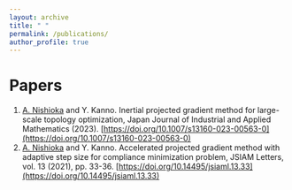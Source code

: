 ```yaml
---
layout: archive
title: " "
permalink: /publications/
author_profile: true
---
```


<!-- 
Preprint
======
 -->

Papers
======
1. <ins>A. Nishioka</ins> and Y. Kanno. Inertial projected gradient method for large-scale topology optimization, Japan Journal of Industrial and Applied Mathematics (2023). [https://doi.org/10.1007/s13160-023-00563-0](https://doi.org/10.1007/s13160-023-00563-0)
1. <ins>A. Nishioka</ins> and Y. Kanno. Accelerated projected gradient method with adaptive step size for compliance minimization problem, JSIAM Letters, vol. 13 (2021), pp. 33-36. [https://doi.org/10.14495/jsiaml.13.33](https://doi.org/10.14495/jsiaml.13.33)

<!-- 
Proceedings
======
 -->
